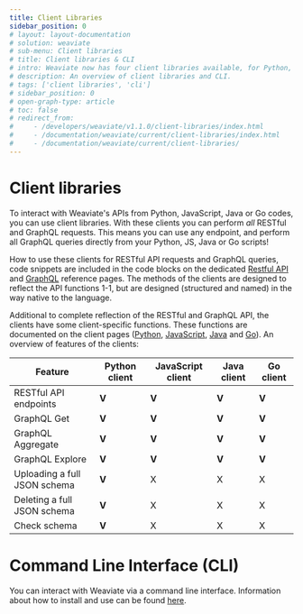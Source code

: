 ```yaml
---
title: Client Libraries
sidebar_position: 0
# layout: layout-documentation
# solution: weaviate
# sub-menu: Client libraries
# title: Client libraries & CLI
# intro: Weaviate now has four client libraries available, for Python, JavaScript, Java and Go. Additionally, you can interact with Weaviate via a command line interface (CLI).
# description: An overview of client libraries and CLI.
# tags: ['client libraries', 'cli']
# sidebar_position: 0
# open-graph-type: article
# toc: false
# redirect_from:
#     - /developers/weaviate/v1.1.0/client-libraries/index.html
#     - /documentation/weaviate/current/client-libraries/index.html
#     - /documentation/weaviate/current/client-libraries/
---
```


# Client libraries
To interact with Weaviate's APIs from Python, JavaScript, Java or Go codes, you can use client libraries. With these clients you can perform *all* RESTful and GraphQL requests. This means you can use any endpoint, and perform all GraphQL queries directly from your Python, JS, Java or Go scripts!

How to use these clients for RESTful API requests and GraphQL queries, code snippets are included in the code blocks on the dedicated [Restful API](../restful-api-references/index.html) and [GraphQL](../graphql-references/index.html) reference pages. The methods of the clients are designed to reflect the API functions 1-1, but are designed (structured and named) in the way native to the language.

Additional to complete reflection of the RESTful and GraphQL API, the clients have some client-specific functions. These functions are documented on the client pages ([Python](./python.html), [JavaScript](./javascript.html), [Java](./java.html) and [Go](./go.html)). An overview of features of the clients: 

| Feature  | Python client | JavaScript client | Java client | Go client | 
| --- | --- | --- | --- | --- |
| RESTful API endpoints | **V** | **V** | **V** | **V** |
| GraphQL Get | **V** | **V** | **V** | **V** |
| GraphQL Aggregate | **V** | **V** | **V** | **V** |
| GraphQL Explore | **V** | **V** | **V** | **V** |
| Uploading a full JSON schema | **V** | X | X | X |
| Deleting a full JSON schema | **V** | X | X | X |
| Check schema | **V** | X | X | X |

# Command Line Interface (CLI)
You can interact with Weaviate via a command line interface. Information about how to install and use can be found [here](./cli.html).
